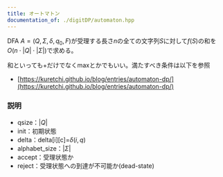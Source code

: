 ```yaml
---
title: オートマトン
documentation_of: ./digitDP/automaton.hpp
---
```


DFA $A=(Q,Σ,δ,q_0,F)$が受理する長さ$n$の全ての文字列$S$に対して$f(S)$の和を$O(n\cdot\lvert Q\rvert\cdot\lvert Σ\rvert)$で求める。

和といっても+だけでなくmaxとかでもいい。満たすべき条件は以下を参照

- [https://kuretchi.github.io/blog/entries/automaton-dp/](https://kuretchi.github.io/blog/entries/automaton-dp/)

### 説明
- qsize：$\lvert Q\rvert$
- init：初期状態
- delta：delta[i][c]=$\delta(i,q)$
- alphabet_size：$\lvert Σ\rvert$
- accept：受理状態か
- reject：受理状態への到達が不可能か(dead-state)